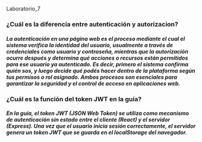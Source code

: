Laboratorio_7

<h3>¿Cuál es la diferencia entre autenticación y autorizacion?</h3>
    <h5>La autenticación en una página web es el proceso mediante el cual el sistema verifica la identidad del usuario, usualmente a través de credenciales como usuario y contraseña, 
    mientras que la autorización ocurre después y determina qué acciones o recursos están permitidos para ese usuario ya autenticado. Es decir, primero el sistema confirma quién sos, 
    y luego decide qué podés hacer dentro de la plataforma según tus permisos o rol asignado. Ambos procesos son esenciales para garantizar la seguridad y el control de acceso en aplicaciones web.</h5>

<h3>¿Cuál es la función del token JWT en la guía?</h3>
    <h5>En la guía, el token JWT (JSON Web Token) se utiliza como mecanismo de autenticación sin estado entre el cliente (React) y el servidor (Express). Una vez que el usuario inicia sesión correctamente, 
    el servidor genera un token JWT que se guarda en el localStorage del navegador.</h5>
